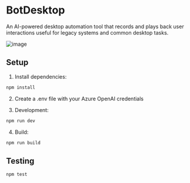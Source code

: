 
# BotDesktop

An AI-powered desktop automation tool that records and plays back user interactions useful for legacy systems and common desktop tasks.

![image](https://github.com/user-attachments/assets/477b7472-81d8-4e38-a541-70a7e2496a02)

## Setup

1. Install dependencies:
```bash
npm install
```

2. Create a .env file with your Azure OpenAI credentials

3. Development:
```bash
npm run dev
```

4. Build:
```bash
npm run build
```

## Testing
```bash
npm test
```

